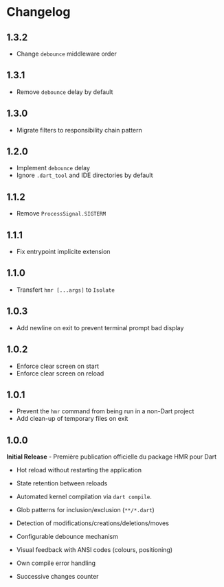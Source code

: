 # Changelog

## 1.3.2
- Change `debounce` middleware order

## 1.3.1
- Remove `debounce` delay by default

## 1.3.0
- Migrate filters to responsibility chain pattern

## 1.2.0
- Implement `debounce` delay
- Ignore `.dart_tool` and IDE directories by default

## 1.1.2
- Remove `ProcessSignal.SIGTERM`

## 1.1.1
- Fix entrypoint implicite extension

## 1.1.0
- Transfert `hmr [...args]` to `Isolate`

## 1.0.3
- Add newline on exit to prevent terminal prompt bad display

## 1.0.2
- Enforce clear screen on start
- Enforce clear screen on reload

## 1.0.1
- Prevent the `hmr` command from being run in a non-Dart project
- Add clean-up of temporary files on exit

## 1.0.0

**Initial Release** - Première publication officielle du package HMR pour Dart

- Hot reload without restarting the application
- State retention between reloads
- Automated kernel compilation via `dart compile`.

- Glob patterns for inclusion/exclusion (`**/*.dart`)
- Detection of modifications/creations/deletions/moves
- Configurable debounce mechanism

- Visual feedback with ANSI codes (colours, positioning)
- Own compile error handling
- Successive changes counter
